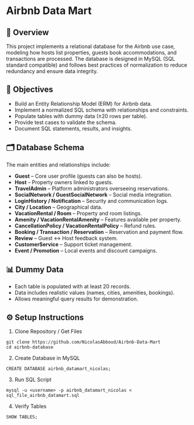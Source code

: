# Airbnb Data Mart

## 📌 Overview
This project implements a relational database for the Airbnb use case, modeling how hosts list properties, guests book accommodations, and transactions are processed. The database is designed in MySQL (SQL standard compatible) and follows best practices of normalization to reduce redundancy and ensure data integrity.

## 🎯 Objectives
- Build an Entity Relationship Model (ERM) for Airbnb data.
- Implement a normalized SQL schema with relationships and constraints.
- Populate tables with dummy data (≥20 rows per table).
- Provide test cases to validate the schema.
- Document SQL statements, results, and insights.

## 🗂️ Database Schema
The main entities and relationships include:
- **Guest** – Core user profile (guests can also be hosts).
- **Host** – Property owners linked to guests.
- **TravelAdmin** – Platform administrators overseeing reservations.
- **SocialNetwork / GuestSocialNetwork** – Social media integration.
- **LoginHistory / Notification** – Security and communication logs.
- **City / Location** – Geographical data.
- **VacationRental / Room** – Property and room listings.
- **Amenity / VacationRentalAmenity** – Features available per property.
- **CancellationPolicy / VacationRentalPolicy** – Refund rules.
- **Booking / Transaction / Reservation** – Reservation and payment flow.
- **Review** – Guest ↔ Host feedback system.
- **CustomerService** – Support ticket management.
- **Event / Promotion** – Local events and discount campaigns.

## 📊 Dummy Data
- Each table is populated with at least 20 records.
- Data includes realistic values (names, cities, amenities, bookings).
- Allows meaningful query results for demonstration.

## ⚙️ Setup Instructions
1. Clone Repository / Get Files
```
git clone https://github.com/NicolasAbboud/Airbnb-Data-Mart
cd airbnb-database
```

2. Create Database in MySQL
```
CREATE DATABASE airbnb_datamart_nicolas;
```

3. Run SQL Script
```
mysql -u <username> -p airbnb_datamart_nicolas < sql_file_airbnb_datamart.sql
```

4. Verify Tables
```
SHOW TABLES;
```


